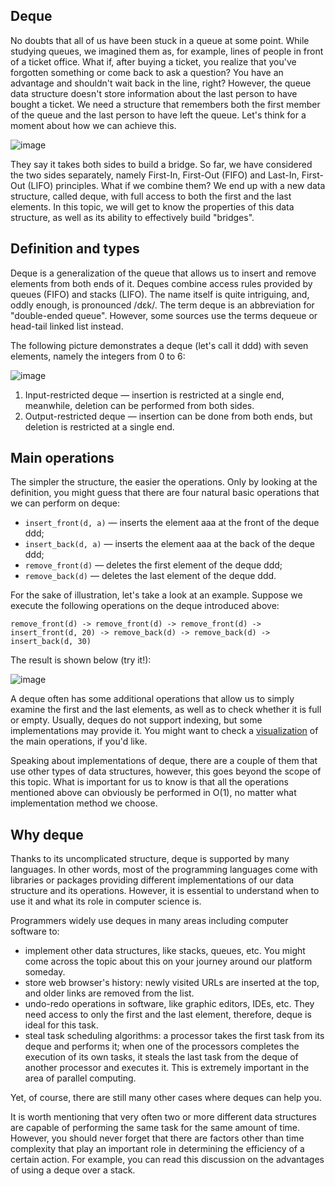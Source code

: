 ## Deque
No doubts that all of us have been stuck in a queue at some point. While studying queues, we imagined them as, for example, lines of people in front of a ticket office. What if, after buying a ticket, you realize that you've forgotten something or come back to ask a question? You have an advantage and shouldn't wait back in the line, right? However, the queue data structure doesn't store information about the last person to have bought a ticket. We need a structure that remembers both the first member of the queue and the last person to have left the queue. Let's think for a moment about how we can achieve this.

![image](https://user-images.githubusercontent.com/92832451/188080491-d5874f58-ce0d-464c-b57a-d5d128f829ca.png)

They say it takes both sides to build a bridge. So far, we have considered the two sides separately, namely First-In, First-Out (FIFO) and Last-In, First-Out (LIFO) principles. What if we combine them? We end up with a new data structure, called deque, with full access to both the first and the last elements. In this topic, we will get to know the properties of this data structure, as well as its ability to effectively build "bridges". 

## Definition and types
Deque is a generalization of the queue that allows us to insert and remove elements from both ends of it. Deques combine access rules provided by queues (FIFO) and stacks (LIFO). The name itself is quite intriguing, and, oddly enough, is pronounced /dɛk/. The term deque is an abbreviation for "double-ended queue". However, some sources use the terms dequeue or head-tail linked list instead.

The following picture demonstrates a deque (let's call it ddd) with seven elements, namely the integers from 0 to 6:

![image](https://user-images.githubusercontent.com/92832451/188080651-29319b72-1de4-4600-9653-a73ad631138a.png)

1. Input-restricted deque — insertion is restricted at a single end, meanwhile, deletion can be performed from both sides.
2. Output-restricted deque — insertion can be done from both ends, but deletion is restricted at a single end.

## Main operations

The simpler the structure, the easier the operations. Only by looking at the definition, you might guess that there are four natural basic operations that we can perform on deque:

- `insert_front(d, a)` — inserts the element aaa at the front of the deque ddd;
- `insert_back(d, a)` — inserts the element aaa at the back of the deque ddd;
- `remove_front(d)` — deletes the first element of the deque ddd;
- `remove_back(d)` — deletes the last element of the deque ddd.

For the sake of illustration, let's take a look at an example. Suppose we execute the following operations on the deque introduced above:

```
remove_front(d) -> remove_front(d) -> remove_front(d) -> insert_front(d, 20) -> remove_back(d) -> remove_back(d) -> insert_back(d, 30)
```

The result is shown below (try it!):

![image](https://user-images.githubusercontent.com/92832451/188080924-ed29fac0-52bc-4eed-a192-1ae1d7886be3.png)

A deque often has some additional operations that allow us to simply examine the first and the last elements, as well as to check whether it is full or empty. Usually, deques do not support indexing, but some implementations may provide it. You might want to check a [visualization](https://visualgo.net/en/list?slide=1-1) of the main operations, if you'd like.

Speaking about implementations of deque, there are a couple of them that use other types of data structures, however, this goes beyond the scope of this topic. What is important for us to know is that all the operations mentioned above can obviously be performed in O(1), no matter what implementation method we choose.

## Why deque

Thanks to its uncomplicated structure, deque is supported by many languages. In other words, most of the programming languages come with libraries or packages providing different implementations of our data structure and its operations. However, it is essential to understand when to use it and what its role in computer science is.

Programmers widely use deques in many areas including computer software to:

- implement other data structures, like stacks, queues, etc. You might come across the topic about this on your journey around our platform someday.
- store web browser's history: newly visited URLs are inserted at the top, and older links are removed from the list.
- undo-redo operations in software, like graphic editors, IDEs, etc. They need access to only the first and the last element, therefore, deque is ideal for this task.
- steal task scheduling algorithms: a processor takes the first task from its deque and performs it; when one of the processors completes the execution of its own tasks, it steals the last task from the deque of another processor and executes it. This is extremely important in the area of parallel computing.


Yet, of course, there are still many other cases where deques can help you.

It is worth mentioning that very often two or more different data structures are capable of performing the same task for the same amount of time. However, you should never forget that there are factors other than time complexity that play an important role in determining the efficiency of a certain action. For example, you can read this discussion on the advantages of using a deque over a stack. 


